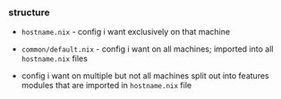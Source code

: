 ### structure

- `hostname.nix` - config i want exclusively on that machine

- `common/default.nix` - config i want on all machines; imported into all `hostname.nix` files

- config i want on multiple but not all machines split out into features modules that are imported in `hostname.nix` file
